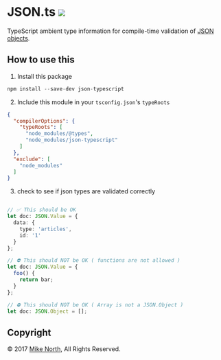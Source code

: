 # JSON.ts <a href="https://travis-ci.org/mike-north/json.ts"  align='right'><img src="https://travis-ci.org/mike-north/json.ts.svg?branch=master"></a>
TypeScript ambient type information for compile-time validation of [JSON objects](https://www.json.org/).

## How to use this

1. Install this package
```js
npm install --save-dev json-typescript
```

2. Include this module in your `tsconfig.json`'s `typeRoots`
```json
{
  "compilerOptions": {
    "typeRoots": [
      "node_modules/@types",
      "node_modules/json-typescript"
    ]
  },
  "exclude": [
    "node_modules"
  ]
}
```

3. check to see if json types are validated correctly

```ts

// ✅ This should be OK
let doc: JSON.Value = {
  data: {
    type: 'articles',
    id: '1'
  }
};

// ⛔️ This should NOT be OK ( functions are not allowed )
let doc: JSON.Value = {
  foo() {
    return bar;
  }
};

// ⛔️ This should NOT be OK ( Array is not a JSON.Object )
let doc: JSON.Object = [];
```

## Copyright
&copy; 2017 [Mike North](https://github.com/mike-north), All Rights Reserved.
